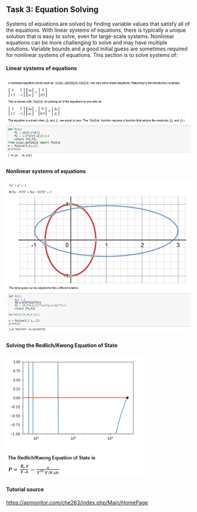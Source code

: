 ## Task 3: Equation Solving

Systems of equations are solved by finding variable values that satisfy all of the equations. With linear systems of equations, there is typically a unique solution that is easy to solve, even for large-scale systems. Nonlinear equations can be more challenging to solve and may have multiple solutions. Variable bounds and a good initial guess are sometimes required for nonlinear systems of equations. This section is to solve systems of: 

#### Linear systems of equations

![images](images/Linear_eq.png)

#### Nonlinear systems of equations

![images](images/f_solve_NonlinerEq.png)


#### Solving the Redlich/Kwong Equation of State

![images](images/Redlich_Kong_Eq.png)

#### Tutorial source
https://apmonitor.com/che263/index.php/Main/HomePage
